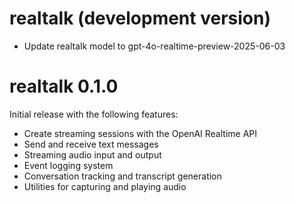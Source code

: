 # realtalk (development version)

- Update realtalk model to gpt-4o-realtime-preview-2025-06-03

# realtalk 0.1.0

Initial release with the following features:

- Create streaming sessions with the OpenAI Realtime API
- Send and receive text messages
- Streaming audio input and output
- Event logging system
- Conversation tracking and transcript generation
- Utilities for capturing and playing audio
